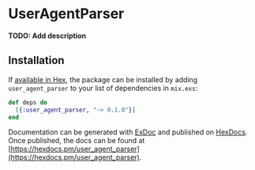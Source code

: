 # UserAgentParser

**TODO: Add description**

## Installation

If [available in Hex](https://hex.pm/docs/publish), the package can be installed
by adding `user_agent_parser` to your list of dependencies in `mix.exs`:

```elixir
def deps do
  [{:user_agent_parser, "~> 0.1.0"}]
end
```

Documentation can be generated with [ExDoc](https://github.com/elixir-lang/ex_doc)
and published on [HexDocs](https://hexdocs.pm). Once published, the docs can
be found at [https://hexdocs.pm/user_agent_parser](https://hexdocs.pm/user_agent_parser).

